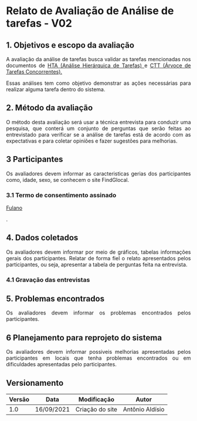 # Relato de Avaliação de Análise de tarefas - V02

## 1. Objetivos e escopo da avaliação

<p align = "justify">
A avaliação da análise de tarefas busca validar as tarefas mencionadas nos documentos de <a href="/2021.1-FindGlocal/requisitos/HTA/" >HTA (Análise Hierárquica de Tarefas) </a> e <a href="/2021.1-FindGlocal/requisitos/CTT/" > CTT (Árvoce de Tarefas Concorrentes).</a> 
</p>
<p align = "justify">
Essas análises tem como objetivo demonstrar as ações necessárias para realizar alguma tarefa dentro do sistema.
</p>

## 2. Método da avaliação
<p align = "justify">O método desta avaliação será usar a técnica entrevista para conduzir uma pesquisa, que conterá um conjunto de perguntas que serão feitas ao entrevistado para verificar se a análise de tarefas está de acordo com as expectativas e para coletar opiniões e fazer sugestões para melhorias.
</p>

## 3 Participantes
<p align = "justify">Os avaliadores devem informar as caracteristicas gerias dos participantes como, idade, sexo, se conhecem o site FindGlocal.
</p>

### 3.1 Termo de consentimento assinado
<p align = "justify"> <a href = "/2021.1-FindGlocal/TermosDeConsentimentos/-------"> Fulano </a> </p>.


## 4. Dados coletados
<p align = "justify">Os avaliadores devem informar por meio de gráficos, tabelas informações gerais dos participantes. 
Relatar de forma fiel o relato apresentados pelos participantes, ou seja, apresentar a tabela de perguntas feita na entrevista. 
</p>

### 4.1 Gravação das entrevistas

## 5. Problemas encontrados
<p align = "justify">Os avaliadores devem informar os problemas encontrados pelos participantes.
</p>

## 6 Planejamento para reprojeto do sistema
<p align = "justify">Os avaliadores devem informar possiveis melhorias apresentadas pelos participantes em locais que tenha problemas encontrados ou em dificuldades apresentadas pelo participantes.
</p>



## Versionamento
<center>

| Versão | Data | Modificação | Autor |
|--|--|--|--|
| 1.0 |16/09/2021 | Criação do site | Antônio Aldísio |


</center>

